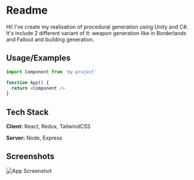 
# Readme

Hi! I've create my realisation of procedural generation using Unity and C#. It's include 2 different variant of it: weapon generation like in Borderlands and Fallout and building generation.



## Usage/Examples

```javascript
import Component from 'my-project'

function App() {
  return <Component />
}
```


## Tech Stack

**Client:** React, Redux, TailwindCSS

**Server:** Node, Express


## Screenshots

![App Screenshot](https://drive.google.com/file/d/1pYBlYXCHX7dER8cB-7OR-GHv0BCdT2-D/view?usp=sharing)

